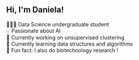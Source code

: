 ## Hi, I'm Daniela!

 👩🏻‍💻 Data Science undergraduate student   <br> 
 💡 Passionate about AI <br>
 🚀 Currently working on unsupervised clustering <br>
 🧠 Currently learning data structures and algorithms <br>
 🌱 Fun fact: I also do biotechnology research ! <br>
